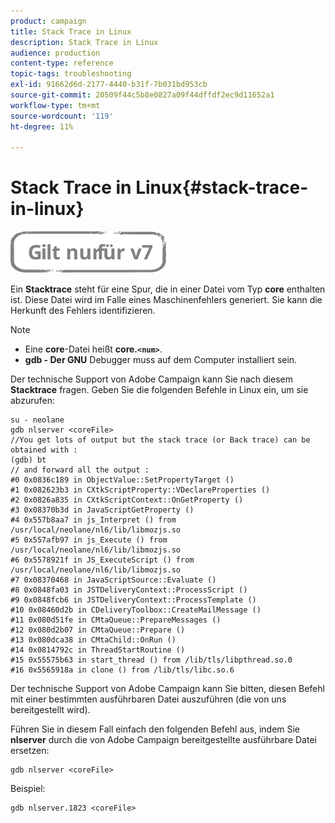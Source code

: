 ```yaml
---
product: campaign
title: Stack Trace in Linux
description: Stack Trace in Linux
audience: production
content-type: reference
topic-tags: troubleshooting
exl-id: 91662d6d-2177-4440-b31f-7b031bd953cb
source-git-commit: 20509f44c5b8e0827a09f44dffdf2ec9d11652a1
workflow-type: tm+mt
source-wordcount: '119'
ht-degree: 11%

---
```


# Stack Trace in Linux{#stack-trace-in-linux}

![](../../assets/v7-only.svg)

Ein **Stacktrace** steht für eine Spur, die in einer Datei vom Typ **core** enthalten ist. Diese Datei wird im Falle eines Maschinenfehlers generiert. Sie kann die Herkunft des Fehlers identifizieren.

>[!NOTE]
>
>* Eine **core**-Datei heißt **core.`<num>`**.
>* **gdb - Der GNU** Debugger muss auf dem Computer installiert sein.
>


Der technische Support von Adobe Campaign kann Sie nach diesem **Stacktrace** fragen. Geben Sie die folgenden Befehle in Linux ein, um sie abzurufen:

```
su - neolane
gdb nlserver <coreFile>
//You get lots of output but the stack trace (or Back trace) can be obtained with : 
(gdb) bt
// and forward all the output : 
#0 0x0836c189 in ObjectValue::SetPropertyTarget ()
#1 0x082623b3 in CXtkScriptProperty::VDeclareProperties ()
#2 0x0826a835 in CXtkScriptContext::OnGetProperty ()
#3 0x08370b3d in JavaScriptGetProperty ()
#4 0x557b8aa7 in js_Interpret () from /usr/local/neolane/nl6/lib/libmozjs.so
#5 0x557afb97 in js_Execute () from /usr/local/neolane/nl6/lib/libmozjs.so
#6 0x5578921f in JS_ExecuteScript () from /usr/local/neolane/nl6/lib/libmozjs.so
#7 0x08370468 in JavaScriptSource::Evaluate ()
#8 0x0848fa03 in JSTDeliveryContext::ProcessScript ()
#9 0x0848fcb6 in JSTDeliveryContext::ProcessTemplate ()
#10 0x08460d2b in CDeliveryToolbox::CreateMailMessage ()
#11 0x080d51fe in CMtaQueue::PrepareMessages ()
#12 0x080d2b07 in CMtaQueue::Prepare ()
#13 0x080dca38 in CMtaChild::OnRun ()
#14 0x0814792c in ThreadStartRoutine ()
#15 0x55575b63 in start_thread () from /lib/tls/libpthread.so.0
#16 0x5565918a in clone () from /lib/tls/libc.so.6
```

Der technische Support von Adobe Campaign kann Sie bitten, diesen Befehl mit einer bestimmten ausführbaren Datei auszuführen (die von uns bereitgestellt wird).

Führen Sie in diesem Fall einfach den folgenden Befehl aus, indem Sie **nlserver** durch die von Adobe Campaign bereitgestellte ausführbare Datei ersetzen:

```
gdb nlserver <coreFile>
```

Beispiel:

```
gdb nlserver.1823 <coreFile>
```
